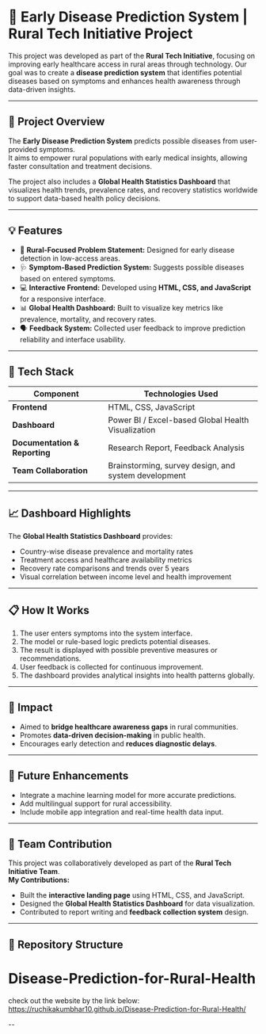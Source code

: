 # 🌿 Early Disease Prediction System | Rural Tech Initiative Project

This project was developed as part of the **Rural Tech Initiative**, focusing on improving early healthcare access in rural areas through technology. Our goal was to create a **disease prediction system** that identifies potential diseases based on symptoms and enhances health awareness through data-driven insights.

---

## 🚀 Project Overview
The **Early Disease Prediction System** predicts possible diseases from user-provided symptoms.  
It aims to empower rural populations with early medical insights, allowing faster consultation and treatment decisions.

The project also includes a **Global Health Statistics Dashboard** that visualizes health trends, prevalence rates, and recovery statistics worldwide to support data-based health policy decisions.

---

## 💡 Features
- 🌾 **Rural-Focused Problem Statement:** Designed for early disease detection in low-access areas.  
- 🩺 **Symptom-Based Prediction System:** Suggests possible diseases based on entered symptoms.  
- 💻 **Interactive Frontend:** Developed using **HTML, CSS, and JavaScript** for a responsive interface.  
- 📊 **Global Health Dashboard:** Built to visualize key metrics like prevalence, mortality, and recovery rates.  
- 🗣️ **Feedback System:** Collected user feedback to improve prediction reliability and interface usability.  

---

## 🧠 Tech Stack
| Component | Technologies Used |
|------------|------------------|
| **Frontend** | HTML, CSS, JavaScript |
| **Dashboard** | Power BI / Excel-based Global Health Visualization |
| **Documentation & Reporting** | Research Report, Feedback Analysis |
| **Team Collaboration** | Brainstorming, survey design, and system development |

---

## 📈 Dashboard Highlights
The **Global Health Statistics Dashboard** provides:
- Country-wise disease prevalence and mortality rates  
- Treatment access and healthcare availability metrics  
- Recovery rate comparisons and trends over 5 years  
- Visual correlation between income level and health improvement  

---

## 📋 How It Works
1. The user enters symptoms into the system interface.  
2. The model or rule-based logic predicts potential diseases.  
3. The result is displayed with possible preventive measures or recommendations.  
4. User feedback is collected for continuous improvement.  
5. The dashboard provides analytical insights into health patterns globally.

---

## 📢 Impact
- Aimed to **bridge healthcare awareness gaps** in rural communities.  
- Promotes **data-driven decision-making** in public health.  
- Encourages early detection and **reduces diagnostic delays**.

---

## 🧩 Future Enhancements
- Integrate a machine learning model for more accurate predictions.  
- Add multilingual support for rural accessibility.  
- Include mobile app integration and real-time health data input.

---

## 🤝 Team Contribution
This project was collaboratively developed as part of the **Rural Tech Initiative Team**.  
**My Contributions:**  
- Built the **interactive landing page** using HTML, CSS, and JavaScript.  
- Designed the **Global Health Statistics Dashboard** for data visualization.  
- Contributed to report writing and **feedback collection system** design.

---

## 📎 Repository Structure

# Disease-Prediction-for-Rural-Health

check out the website by the link below: 
https://ruchikakumbhar10.github.io/Disease-Prediction-for-Rural-Health/

--
